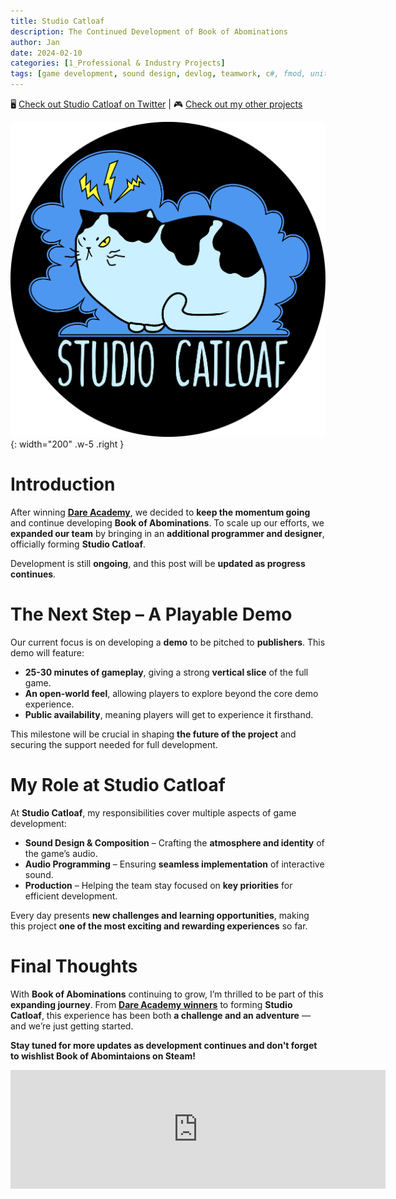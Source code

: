 ```yaml
---
title: Studio Catloaf
description: The Continued Development of Book of Abominations
author: Jan
date: 2024-02-10
categories: [1_Professional & Industry Projects]
tags: [game development, sound design, devlog, teamwork, c#, fmod, unity, company]
---
```


🖥️ [Check out Studio Catloaf on Twitter](https://x.com/studiocatloaf?lang=en) | 🎮 [Check out my other projects](https://janhuss.github.io/categories/)

![catloaf](/assets/img/Company/StudioCatloaf-Circle.png){: width="200" .w-5 .right }

# Introduction

After winning **[Dare Academy](https://janhuss.github.io/posts/Dare-Academy-2023/)**, we decided 
to **keep the momentum going** and continue developing **Book of Abominations**. To scale up our 
efforts, we **expanded our team** by bringing in an **additional programmer and designer**, 
officially forming **Studio Catloaf**.

Development is still **ongoing**, and this post will be **updated as progress continues**.

# The Next Step – A Playable Demo

Our current focus is on developing a **demo** to be pitched to **publishers**. This demo will 
feature:
- **25-30 minutes of gameplay**, giving a strong **vertical slice** of the full game.
- **An open-world feel**, allowing players to explore beyond the core demo experience.
- **Public availability**, meaning players will get to experience it firsthand.

This milestone will be crucial in shaping **the future of the project** and securing the support 
needed for full development.

# My Role at Studio Catloaf

At **Studio Catloaf**, my responsibilities cover multiple aspects of game development:

- **Sound Design & Composition** – Crafting the **atmosphere and identity** of the game’s audio.
- **Audio Programming** – Ensuring **seamless implementation** of interactive sound.
- **Production** – Helping the team stay focused on **key priorities** for efficient development.

Every day presents **new challenges and learning opportunities**, making this project **one of 
the most exciting and rewarding experiences** so far.

# Final Thoughts

With **Book of Abominations** continuing to grow, I’m thrilled to be part of this **expanding 
journey**. From **[Dare Academy winners](https://janhuss.github.io/posts/Dare-Academy-2023/)** 
to forming **Studio Catloaf**, this experience has been both **a challenge and an adventure** 
— and we’re just getting started.

**Stay tuned for more updates as development continues and don't forget to wishlist Book of 
Abomintaions on Steam!**

<iframe src="https://store.steampowered.com/widget/3291120/" frameborder="0" width="600" height="190"></iframe>
